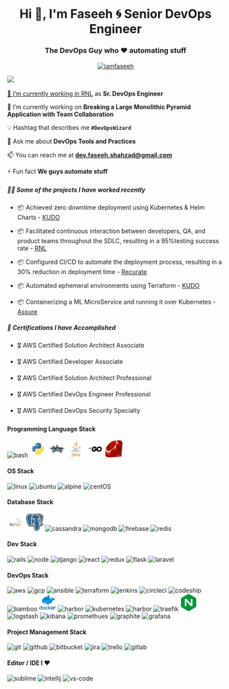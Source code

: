 <h1 align="center">Hi 👋, I'm Faseeh 🌀 Senior DevOps Engineer</h1>
<h3 align="center">The DevOps Guy who ♥ automating stuff</h3>

<p align="center">
  <a href="https://www.linkedin.com/in/muhammad-faseeh-a0154b245/" target="blank">
    <img align="center" src="https://cdn.jsdelivr.net/npm/simple-icons@3/icons/linkedin.svg" alt="iamfaseeh" width="22px" />

</p>

![](https://komarev.com/ghpvc/?username=iamfaseeh&style=flat-square&color=blue)

🏢 I’m currently working in [RNL](https://www.ruffalonl.com/) as **Sr. DevOps Engineer**

🌱 I’m currently working on **Breaking a Large Monolithic Pyramid Application with Team Collaboration**

💡 Hashtag that describes me **`#DevOpsWizard`**


💬 Ask me about **DevOps Tools and Practices**

📫 You can reach me at **dev.faseeh.shahzad@gmail.com**

⚡ Fun fact **We guys automate stuff**

##### 👨‍💻 Some of the projects I have worked recently

- 📦 Achieved zero downtime deployment using Kubernetes & Helm Charts - [KUDO](https://kudoway.com/)

- 📦 Facilitated continuous interaction between developers, QA, and product teams throughout the SDLC, resulting in a 95%testing success rate - [RNL](https://www.ruffalonl.com/)

- 📦 Configured CI/CD to automate the deployment process, resulting in a 30% reduction in deployment time - [Recurate](https://www.recurate.com/)

- 📦 Automated ephemeral environments using Terraform - [KUDO](https://kudoway.com/)

- 📦 Containerizing a ML MicroService and running it over Kubernetes - [Assure](https://www.assure.co/)


##### 🧾 Certifications I have Accomplished

- 🎖 AWS Certified Solution Architect Associate

- 🎖 AWS Certified Developer Associate

- 🎖 AWS Certified Solution Architect Professional

- 🎖 AWS Certified DevOps Engineer Professional

- 🎖 AWS Certified DevOps Security Specialty

#### Programming Language Stack
<p align="left">
  <img src="https://www.vectorlogo.zone/logos/gnu_bash/gnu_bash-icon.svg" alt="bash" title="bash" title="bash" width="40" height="40"/>

  <img src="https://raw.githubusercontent.com/github/explore/80688e429a7d4ef2fca1e82350fe8e3517d3494d/topics/python/python.png" alt="python" title="python" width="40" height="40"/>

  <img src="https://raw.githubusercontent.com/github/explore/b15b6cf1726418913aafbf337a749dded180279d/topics/groovy/groovy.png" alt="groovy" title="groovy" width="40" height="40"/>

  <img src="https://raw.githubusercontent.com/github/explore/80688e429a7d4ef2fca1e82350fe8e3517d3494d/topics/java/java.png" alt="java" title="java8" width="40" height="40"/>

  <img src="https://raw.githubusercontent.com/github/explore/80688e429a7d4ef2fca1e82350fe8e3517d3494d/topics/go/go.png" alt="go" title="go" width="40" height="40"/>

  <img src="https://raw.githubusercontent.com/github/explore/80688e429a7d4ef2fca1e82350fe8e3517d3494d/topics/ruby/ruby.png" alt="go" title="go" width="40" height="40"/>


</p>

#### OS Stack
<p align="left">
  <img src="https://brandlogos.net/wp-content/uploads/2020/03/Linux-logo.png" alt="linux" title="linux" width="40" height="40"/>
  <img src="https://www.vectorlogo.zone/logos/ubuntu/ubuntu-icon.svg" alt="ubuntu" title="ubuntu" width="40" height="40"/>
  <img src="https://www.vectorlogo.zone/logos/alpinelinux/alpinelinux-icon.svg" alt="alpine" title="alpine" width="40" height="40"/>
  <img src="https://www.vectorlogo.zone/logos/centos/centos-icon.svg" alt="centOS" title="centOS" width="40" height="40"/>


</p>

#### Database Stack
<p align="left">
  <img src="https://raw.githubusercontent.com/github/explore/80688e429a7d4ef2fca1e82350fe8e3517d3494d/topics/mysql/mysql.png" alt="mysql" title="mysql" width="40" height="40"/>
  <img src="https://raw.githubusercontent.com/github/explore/80688e429a7d4ef2fca1e82350fe8e3517d3494d/topics/postgresql/postgresql.png" alt="postgresql" title="postgresql" width="40" height="40"/>
  <img src="https://www.vectorlogo.zone/logos/apache_cassandra/apache_cassandra-icon.svg" alt="cassandra" title="cassandra" width="40" height="40"/>
  <img src="https://www.vectorlogo.zone/logos/mongodb/mongodb-icon.svg" alt="mongodb" title="mongodb" width="40" height="40"/>
  <img src="https://www.vectorlogo.zone/logos/firebase/firebase-icon.svg" alt="firebase" title="firebase" width="40" height="40"/>
  <img src="https://www.vectorlogo.zone/logos/redis/redis-icon.svg" alt="redis" title="redis" width="40" height="40"/>

</p>

#### Dev Stack
<p align="left">
  <img src="https://raw.githubusercontent.com/yurijserrano/Github-Profile-Readme-Logos/master/frameworks/rails.svg" alt="rails" title="rails" width="100" height="100"/>
  <img src="https://raw.githubusercontent.com/yurijserrano/Github-Profile-Readme-Logos/master/frameworks/nodejs.svg" alt="node" title="node" width="100" height="100"/>
  <img src="https://raw.githubusercontent.com/yurijserrano/Github-Profile-Readme-Logos/master/frameworks/django.svg" alt="django" title="django" width="100" height="100"/>
  <img src="https://raw.githubusercontent.com/yurijserrano/Github-Profile-Readme-Logos/master/frameworks/react.svg" alt="react" title="react" width="100" height="100"/>
  <img src="https://raw.githubusercontent.com/yurijserrano/Github-Profile-Readme-Logos/master/frameworks/redux.svg" alt="redux" title="redux" width="100" height="100"/>
  <img src="https://raw.githubusercontent.com/yurijserrano/Github-Profile-Readme-Logos/master/frameworks/flask.svg" alt="flask" title="flask" width="100" height="100"/>
  <img src="https://raw.githubusercontent.com/yurijserrano/Github-Profile-Readme-Logos/master/frameworks/laravel.svg" alt="laravel" title="laravel" width="100" height="100"/>


</p>

#### DevOps Stack
<p align="left">
  <img src="https://www.vectorlogo.zone/logos/amazon_aws/amazon_aws-icon.svg" alt="aws" title="aws" width="40" height="40" />
  <img src="https://www.vectorlogo.zone/logos/google_cloud/google_cloud-icon.svg" alt="gcp" title="gcp" width="40" height="40" />
  <img src="https://www.vectorlogo.zone/logos/ansible/ansible-icon.svg" alt="ansible" title="ansible" width="40" height="40" />
  <img src="https://www.vectorlogo.zone/logos/terraformio/terraformio-icon.svg" alt="terraform" title="terraform" width="40" height="40" />
  <img src="https://www.vectorlogo.zone/logos/jenkins/jenkins-icon.svg" alt="jenkins" title="jenkins" width="40" height="40" />
  <img src="https://www.vectorlogo.zone/logos/circleci/circleci-icon.svg" alt="circleci" title="circleci" width="40" height="40" />
  <img src="https://www.vectorlogo.zone/logos/codeship/codeship-icon.svg" alt="codeship" title="codeship" width="40" height="40" />
  <img src="https://www.vectorlogo.zone/logos/atlassian_bamboo/atlassian_bamboo-icon.svg" alt="bamboo" title="bamboo" width="40" height="40" />
  <img src="https://raw.githubusercontent.com/github/explore/80688e429a7d4ef2fca1e82350fe8e3517d3494d/topics/docker/docker.png" alt="docker" title="docker" width="40" height="40" />
  <img src="https://www.vectorlogo.zone/logos/goharborio/goharborio-icon.svg" alt="harbor" title="harbor" width="40" height="40" />
  <img src="https://www.vectorlogo.zone/logos/kubernetes/kubernetes-icon.svg" alt="kubernetes" title="kubernetes" width="40" height="40" />
  <img src="https://www.vectorlogo.zone/logos/helmsh/helmsh-icon.svg" alt="harbor" title="harbor" width="40" height="40" />
  <img src="https://www.vectorlogo.zone/logos/traefikio/traefikio-icon.svg" alt="traefik" title="traefik" width="40" height="40" />
  <img src="https://raw.githubusercontent.com/github/explore/85cceaeeaf993ca35664dc37ea24f9237fbbfc14/topics/nginx/nginx.png" alt="nginx" title="nginx" width="40" height="40" />
  <img src="https://www.vectorlogo.zone/logos/elasticco_logstash/elasticco_logstash-icon.svg" alt="logstash" title="logstash" width="40" height="40" />
  <img src="https://www.vectorlogo.zone/logos/elasticco_kibana/elasticco_kibana-icon.svg" alt="kibana" title="kibana" width="40" height="40" />
  <img src="https://www.vectorlogo.zone/logos/prometheusio/prometheusio-icon.svg" alt="promethues" title="promethues" width="40" height="40" />
  <img src="https://www.vectorlogo.zone/logos/graphiteapp/graphiteapp-icon.svg" alt="graphite" title="graphite" width="40" height="40" />
  <img src="https://www.vectorlogo.zone/logos/grafana/grafana-icon.svg" alt="grafana" title="grafana" width="40" height="40" />
</p>

#### Project Management Stack
<p align="left">

  <img src="https://www.vectorlogo.zone/logos/git-scm/git-scm-icon.svg" alt="git" title="git" width="40" height="40"/>
  <img src="https://www.vectorlogo.zone/logos/github/github-icon.svg" alt="github" title="github" width="40" height="40"/>
  <img src="https://www.vectorlogo.zone/logos/bitbucket/bitbucket-icon.svg" alt="bitbucket" title="bitbucket" width="40" height="40"/>
  <img src="https://www.vectorlogo.zone/logos/atlassian_jira/atlassian_jira-icon.svg" alt="jira" title="jira" width="40" height="40"/>
  <img src="https://www.vectorlogo.zone/logos/trello/trello-icon.svg" alt="trello" title="trello" width="40" height="40"/>
  <img src="https://www.vectorlogo.zone/logos/gitlab/gitlab-icon.svg" alt="gitlab" title="gitlab" width="40" height="40"/>

</p>

#### Editor / IDE I ♥
<p align="left">
  <img src="https://cdn.worldvectorlogo.com/logos/sublime-text.svg" alt="sublime" title="sublime" width="40" height="40"/>

  <img src="https://cdn.worldvectorlogo.com/logos/intellij-idea-1.svg" alt="intellij" title="intellij" width="40" height="40"/>

  <img src="https://www.vectorlogo.zone/logos/visualstudio_code/visualstudio_code-icon.svg" alt="vs-code" title="vs-code" width="40" height="40"/>

</p>
